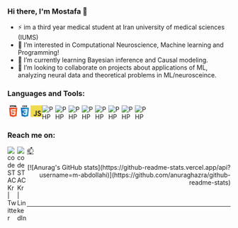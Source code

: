 ### Hi there, I'm Mostafa 👋 

- ⚡ im a third year medical student at Iran university of medical sciences (IUMS)
- 👀 I’m interested in Computational Neuroscience, Machine learning and Programming!
- 🌱 I’m currently learning Bayesian inference and Causal modeling.
- 💞️ I’m looking to collaborate on projects about applications of ML, analyzing neural data and theoretical problems in ML/neurosceince.

### Languages and Tools:

<img align="left" alt="HTML5" width="26px" src="https://raw.githubusercontent.com/github/explore/80688e429a7d4ef2fca1e82350fe8e3517d3494d/topics/html/html.png" />
<img align="left" alt="CSS3" width="26px" src="https://raw.githubusercontent.com/github/explore/80688e429a7d4ef2fca1e82350fe8e3517d3494d/topics/css/css.png" />
<img align="left" alt="JavaScript" width="26px" src="https://raw.githubusercontent.com/github/explore/80688e429a7d4ef2fca1e82350fe8e3517d3494d/topics/javascript/javascript.png" />
<img align="left" alt="PHP" width="30px" src="https://raw.githubusercontent.com/yurijserrano/Github-Profile-Readme-Logos/master/programming%20languages/php.png" />
<img align="left" alt="PHP" width="30px" src="https://raw.githubusercontent.com/yurijserrano/Github-Profile-Readme-Logos/f994c418a134b58c4aec11152f6a4a33fa89da26/programming%20languages/python.svg" />
<img align="left" alt="PHP" width="30px" src="https://raw.githubusercontent.com/yurijserrano/Github-Profile-Readme-Logos/f994c418a134b58c4aec11152f6a4a33fa89da26/programming%20languages/c%23.svg" />
<img align="left" alt="PHP" width="30px" src="https://raw.githubusercontent.com/yurijserrano/Github-Profile-Readme-Logos/f994c418a134b58c4aec11152f6a4a33fa89da26/programming%20languages/bash.svg" />
<img align="left" alt="PHP" width="30px" src="https://raw.githubusercontent.com/yurijserrano/Github-Profile-Readme-Logos/f994c418a134b58c4aec11152f6a4a33fa89da26/databases/mysql.svg" />
<img align="left" alt="PHP" width="30px" src="https://raw.githubusercontent.com/yurijserrano/Github-Profile-Readme-Logos/f994c418a134b58c4aec11152f6a4a33fa89da26/databases/postgresql.svg" />
<img align="left" alt="PHP" width="30px" src="https://raw.githubusercontent.com/yurijserrano/Github-Profile-Readme-Logos/f994c418a134b58c4aec11152f6a4a33fa89da26/cloud/firebase.svg" />
<img align="left" alt="PHP" width="30px" src="https://raw.githubusercontent.com/yurijserrano/Github-Profile-Readme-Logos/f994c418a134b58c4aec11152f6a4a33fa89da26/others/git.svg" />
<br />
<br />

### Reach me on:

<a href="mailto:abdollahisarvi.m@gmail.com">📫</a>
<a href="https://twitter.com/Mostafa_aSarvi/"><img align="left" alt="codeSTACKr | Twitter" width="22px" src="https://cdn.jsdelivr.net/npm/simple-icons@v3/icons/twitter.svg" /></a>
<a href="https://www.linkedin.com/in/mostafa-abdollahi-sarvi-320743200"><img align="left" alt="codeSTACKr | LinkedIn" width="22px" src="https://cdn.jsdelivr.net/npm/simple-icons@v3/icons/linkedin.svg" /></a>

<p align="right">[![Anurag's GitHub stats](https://github-readme-stats.vercel.app/api?username=m-abdollahi)](https://github.com/anuraghazra/github-readme-stats)</p>


<br />

---
